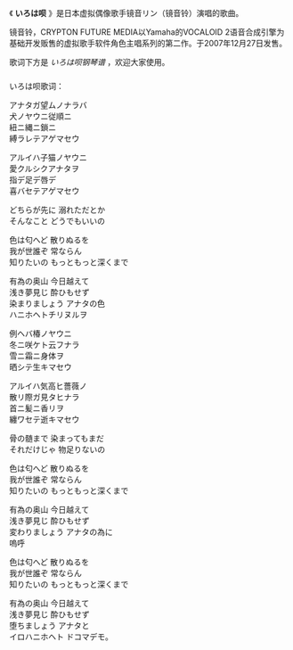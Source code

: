 

《 **いろは呗** 》是日本虚拟偶像歌手镜音リン（镜音铃）演唱的歌曲。

  

镜音铃，CRYPTON FUTURE MEDIA以Yamaha的VOCALOID
2语音合成引擎为基础开发贩售的虚拟歌手软件角色主唱系列的第二作。于2007年12月27日发售。

  

歌词下方是 _いろは呗钢琴谱_ ，欢迎大家使用。

###  
いろは呗歌词：

  

アナタガ望ムノナラバ  
犬ノヤウニ従順ニ  
紐ニ縄ニ鎖ニ  
縛ラレテアゲマセウ

  

アルイハ子猫ノヤウニ  
愛クルシクアナタヲ  
指デ足デ唇デ  
喜バセテアゲマセウ

  

どちらが先に 溺れただとか  
そんなこと どうでもいいの

  

色は匂へど 散りぬるを  
我が世誰ぞ 常ならん  
知りたいの もっともっと深くまで

  

有為の奥山 今日越えて  
浅き夢見じ 酔ひもせず  
染まりましょう アナタの色  
ハニホヘトチリヌルヲ

  

例ヘバ椿ノヤウニ  
冬ニ咲ケト云フナラ  
雪ニ霜ニ身体ヲ  
晒シテ生キマセウ

  

アルイハ気高ヒ薔薇ノ  
散リ際ガ見タヒナラ  
首ニ髪ニ香リヲ  
纏ワセテ逝キマセウ

  

骨の髄まで 染まってもまだ  
それだけじゃ 物足りないの

  

色は匂へど 散りぬるを  
我が世誰ぞ 常ならん  
知りたいの もっともっと深くまで

  

有為の奥山 今日越えて  
浅き夢見じ 酔ひもせず  
変わりましょう アナタの為に  
嗚呼

  

色は匂へど 散りぬるを  
我が世誰ぞ 常ならん  
知りたいの もっともっと深くまで

  

有為の奥山 今日越えて  
浅き夢見じ 酔ひもせず  
堕ちましょう アナタと  
イロハニホヘト ドコマデモ。

  

